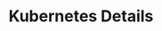 ---
type: "module"
title: "Kubernetes Details"
description: "Explore the intricate details of Kubernetes, its architecture, components, and how it orchestrates containerized applications effectively."
banner: "images/exoscale-icon.svg"
weight: 3
tags: [kubernetes]
level: [introductory]
categories: [exoscale,kubernetes]
---